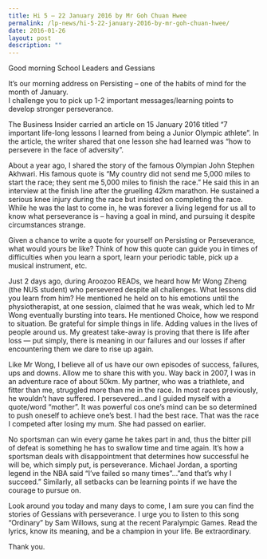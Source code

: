 ```yaml
---
title: Hi 5 – 22 January 2016 by Mr Goh Chuan Hwee
permalink: /lp-news/hi-5-22-january-2016-by-mr-goh-chuan-hwee/
date: 2016-01-26
layout: post
description: ""
---
```

Good morning School Leaders and Gessians

It’s our morning address on Persisting – one of the habits of mind for the month of January.  
I challenge you to pick up 1-2 important messages/learning points to develop stronger perseverance.

The Business Insider carried an article on 15 January 2016 titled “7 important life-long lessons I learned from being a Junior Olympic athlete”. In the article, the writer shared that one lesson she had learned was “how to persevere in the face of adversity”.

About a year ago, I shared the story of the famous Olympian John Stephen Akhwari. His famous quote is “My country did not send me 5,000 miles to start the race; they sent me 5,000 miles to finish the race.” He said this in an interview at the finish line after the gruelling 42km marathon. He sustained a serious knee injury during the race but insisted on completing the race. While he was the last to come in, he was forever a living legend for us all to know what perseverance is – having a goal in mind, and pursuing it despite circumstances strange.

Given a chance to write a quote for yourself on Persisting or Perseverance, what would yours be like? Think of how this quote can guide you in times of difficulties when you learn a sport, learn your periodic table, pick up a musical instrument, etc.

Just 2 days ago, during Aroozoo READs, we heard how Mr Wong Ziheng (the NUS student) who persevered despite all challenges. What lessons did you learn from him? He mentioned he held on to his emotions until the physiotherapist, at one session, claimed that he was weak, which led to Mr Wong eventually bursting into tears. He mentioned Choice, how we respond to situation. Be grateful for simple things in life. Adding values in the lives of people around us. My greatest take-away is proving that there is life after loss — put simply, there is meaning in our failures and our losses if after encountering them we dare to rise up again.

Like Mr Wong, I believe all of us have our own episodes of success, failures, ups and downs. Allow me to share this with you. Way back in 2007, I was in an adventure race of about 50km. My partner, who was a triathlete, and fitter than me, struggled more than me in the race. In most races previously, he wouldn’t have suffered. I persevered…and I guided myself with a quote/word “mother”. It was powerful cos one’s mind can be so determined to push oneself to achieve one’s best. I had the best race. That was the race I competed after losing my mum. She had passed on earlier.

No sportsman can win every game he takes part in and, thus the bitter pill of defeat is something he has to swallow time and time again. It’s how a sportsman deals with disappointment that determines how successful he will be, which simply put, is perseverance. Michael Jordan, a sporting legend in the NBA said “I’ve failed so many times”…”and that’s why I succeed.” Similarly, all setbacks can be learning points if we have the courage to pursue on.

Look around you today and many days to come, I am sure you can find the stories of Gessians with perseverance. I urge you to listen to this song “Ordinary” by Sam Willows, sung at the recent Paralympic Games. Read the lyrics, know its meaning, and be a champion in your life. Be extraordinary.

Thank you.